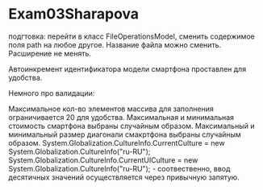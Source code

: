 # Exam03Sharapova

подгтовка: перейти в класс FileOperationsModel, сменить содержимое поля path на любое другое. Название файла можно сменить. Расширение не менять.

Автоинкремент идентификатора модели смартфона проставлен для удобства.

Немного про валидации:

Максимальное кол-во элементов массива для заполнения ограничивается 20 для удобства.
Максимальная и минимальная стоимость смартфона выбраны случайным образом.
Максимальный и минимальный размер диагонали смакртфона выбраны случайным образом.
System.Globalization.CultureInfo.CurrentCulture = new System.Globalization.CultureInfo("ru-RU"); System.Globalization.CultureInfo.CurrentUICulture = new System.Globalization.CultureInfo("ru-RU"); - соотвественно, ввод десятичных значений осуществляется через привычную запятую.
